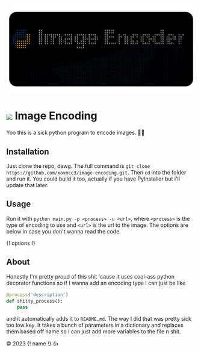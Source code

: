 ![image](../src/banner.png)

# <image src="../src/logo.png" width=37 style="vertical-align: middle;"> Image Encoding

Yoo this is a sick python program to encode images. 🥵🥵

## Installation

Just clone the repo, dawg. The full command is `git clone https://github.com/xavmcc3/image-encoding.git`. Then `cd` into the folder and run it. You could build it too, actually if you have PyInstaller but i'll update that later.

## Usage

Run it with `python main.py -p <process> -u <url>`, where `<process>` is the type of encoding to use and `<url>` is the url to the image. The options are below in case you don't wanna read the code.

{! options !}

## About
Honestly I'm pretty proud of this shit 'cause it uses cool-ass python decorator functions so if I wanna add an encoding type I can just be like 
```py
@process('description')
def shitty_process():
    pass
```
and it automatically adds it to `README.md`. The way I did that was pretty sick too low key. It takes a bunch of parameters in a dictionary and replaces them based off name so I can just add more variables to the file n shit.

© 2023 {! name !} 👍